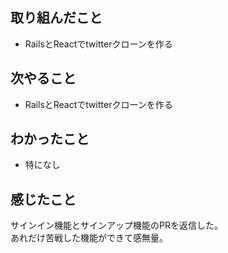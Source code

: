 ## 取り組んだこと
- RailsとReactでtwitterクローンを作る
## 次やること
- RailsとReactでtwitterクローンを作る
## わかったこと
- 特になし
## 感じたこと
サインイン機能とサインアップ機能のPRを返信した。  
あれだけ苦戦した機能ができて感無量。